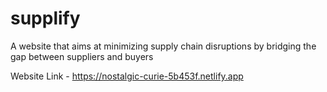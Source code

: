 # supplify
A website that aims at minimizing supply chain disruptions by bridging the gap between suppliers and buyers

Website Link - https://nostalgic-curie-5b453f.netlify.app
